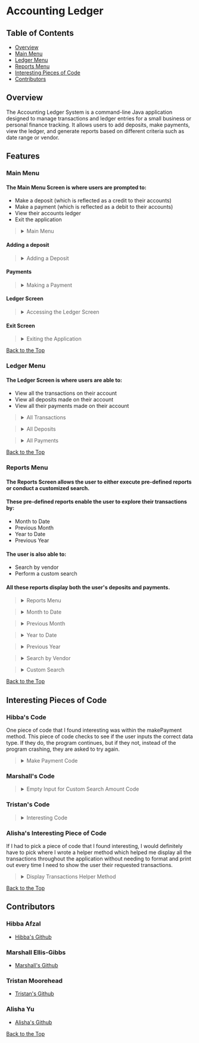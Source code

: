 # Accounting Ledger

## Table of Contents
- [Overview](https://github.com/tmoore8/AccountingLedgerVersion2.0?tab=readme-ov-file#overview)
- [Main Menu](https://github.com/tmoore8/AccountingLedgerVersion2.0?tab=readme-ov-file#main-menu)
- [Ledger Menu](https://github.com/tmoore8/AccountingLedgerVersion2.0?tab=readme-ov-file#ledger-menu)
- [Reports Menu](https://github.com/tmoore8/AccountingLedgerVersion2.0?tab=readme-ov-file#reports-menu)
- [Interesting Pieces of Code](https://github.com/tmoore8/AccountingLedgerVersion2.0?tab=readme-ov-file#interesting-pieces-of-code)
- [Contributors](https://github.com/tmoore8/AccountingLedgerVersion2.0?tab=readme-ov-file#contributors)

## Overview

The Accounting Ledger System is a command-line Java application designed to manage transactions and ledger entries for a small business or personal finance tracking. It allows users to add deposits, make payments, view the ledger, and generate reports based on different criteria such as date range or vendor.

## Features

### Main Menu

#### The Main Menu Screen is where users are prompted to:
- Make a deposit (which is reflected as a credit to their accounts)
- Make a payment (which is reflected as a debit to their accounts)
- View their accounts ledger
- Exit the application

><details>
><summary> Main Menu </summary>
>
> ![MainMenu.JPG](src/main/java/com/ps/Images/MainMenu.JPG)
></details>

#### Adding a deposit

><details>
><summary> Adding a Deposit </summary>
>
> ![AddDeposit.JPG](src/main/java/com/ps/Images/AddDeposit.JPG)
></details>

#### Payments

><details>
><summary> Making a Payment </summary>
>
> ![MakePayment.JPG](src/main/java/com/ps/Images/MakePayment.JPG)
></details>

#### Ledger Screen

><details>
><summary> Accessing the Ledger Screen </summary>
>
> ![LedgerMenu.JPG](src/main/java/com/ps/Images/LedgerMenu.JPG)
></details>

#### Exit Screen

><details>
><summary> Exiting the Application </summary>
>
> ![ExitScreen.JPG](src/main/java/com/ps/Images/ExitScreen.JPG)
></details>

[Back to the Top]()

### Ledger Menu
#### The Ledger Screen is where users are able to:
- View all the transactions on their account
- View all deposits made on their account
- View all their payments made on their account

><details>
><summary> All Transactions </summary>
>
> ![LedgerMenu.JPG](src/main/java/com/ps/Images/LedgerMenu.JPG)
></details>

><details>
><summary> All Deposits </summary>
>
> ![AllDeposits.JPG](src/main/java/com/ps/Images/AllDeposits.JPG)
></details>

><details>
><summary> All Payments </summary>
>
> ![AllPayments.JPG](src/main/java/com/ps/Images/AllPayments.JPG)
></details>

[Back to the Top](https://github.com/tmoore8/AccountingLedgerVersion2.0?tab=readme-ov-file#table-of-contents)

### Reports Menu
#### The Reports Screen allows the user to either execute pre-defined reports or conduct a customized search.
#### These pre-defined reports enable the user to explore their transactions by:
- Month to Date
- Previous Month
- Year to Date
- Previous Year
#### The user is also able to:
- Search by vendor
- Perform a custom search
#### All these reports display both the user's deposits and payments.
><details>
><summary> Reports Menu </summary>
>
> ![ReportsMenu.JPG](src/main/java/com/ps/Images/ReportsMenu.JPG)
></details>

><details>
><summary> Month to Date </summary>
>
> ![MonthToDate.JPG](src/main/java/com/ps/Images/MonthToDate.JPG)
></details>

><details>
><summary> Previous Month </summary>
>
> ![PreviousMonth.JPG](src/main/java/com/ps/Images/PreviousMonth.JPG)
></details>

><details>
><summary> Year to Date </summary>
>
> ![YearToDate.JPG](src/main/java/com/ps/Images/YearToDate.JPG)
></details>

><details>
><summary> Previous Year </summary>
>
> ![PreviousYear.JPG](src/main/java/com/ps/Images/PreviousYear.JPG)
></details>

><details>
><summary> Search by Vendor </summary>
>
> ![VendorSearch.JPG](src/main/java/com/ps/Images/VendorSearch.JPG)
></details>

><details>
><summary> Custom Search </summary>
>
> ![CustomSearch.JPG](src/main/java/com/ps/Images/CustomSearch.JPG)
></details>

[Back to the Top](https://github.com/tmoore8/AccountingLedgerVersion2.0?tab=readme-ov-file#table-of-contents)

## Interesting Pieces of Code

### Hibba's Code

One piece of code that I found interesting was within the makePayment method. This piece of code checks to see if the user inputs the correct data type. If they do, the program continues, but if they not, instead of the program crashing, they are asked to try again.

><details>
><summary> Make Payment Code </summary>
>
> <img width="1055" alt="Screenshot 2024-07-16 at 7 40 23 PM" src="https://github.com/user-attachments/assets/5d79614c-705c-49b9-aeda-58621fec5b3f">
>
></details>

### Marshall's Code

><details>
><summary> Empty Input for Custom Search Amount Code </summary>
>
> ![MarshallInterestingPieceOfCode.PNG](src\main\java\com\ps\Images\MarshallInterestingPieceOfCode.PNG)
></details>

### Tristan's Code

><details>
><summary> Interesting Code </summary>
>
> Image here
></details>

### Alisha's Interesting Piece of Code

If I had to pick a piece of code that I found interesting, I would definitely have to pick where I wrote a  helper method 
which helped me display all the transactions throughout the application without needing to format and print out every time 
I need to show the user their requested transactions.

><details>
><summary> Display Transactions Helper Method </summary>
>
> ![displayTransactionCode.JPG](src/main/java/com/ps/Images/displayTransactionCode.JPG)
></details>

[Back to the Top](https://github.com/tmoore8/AccountingLedgerVersion2.0?tab=readme-ov-file#table-of-contents)

## Contributors

### Hibba Afzal

- [Hibba's Github](https://github.com/hibbaafzal)

### Marshall Ellis-Gibbs

- [Marshall's Github](https://github.com/MarshallE-G)

### Tristan Moorehead 

- [Tristan's Github](https://github.com/tmoore8)

### Alisha Yu

- [Alisha's Github](https://github.com/alyu15)

[Back to the Top](https://github.com/tmoore8/AccountingLedgerVersion2.0?tab=readme-ov-file#table-of-contents)